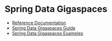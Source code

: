 Spring Data Gigaspaces
============================

* [Reference Documentation](https://https://github.com/meirfarajGig/spring-data-gigaspaces/tree/spring-data-gigaspaces-14.5/wiki/Reference-Documentation)
* [Spring Data Gigaspaces Guide](https://github.com/meirfarajGig/spring-data-gigaspaces/tree/spring-data-gigaspaces-14.5/spring-data-gigaspaces-guide)
* [Spring Data Gigaspaces Examples](https://github.com/meirfarajGig/spring-data-gigaspaces/tree/spring-data-gigaspaces-14.5/spring-data-gigaspaces-examples)